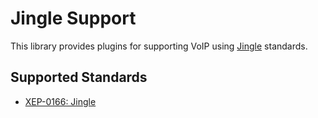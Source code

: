 Jingle Support
==============

This library provides plugins for supporting VoIP using
[Jingle](https://wiki.xmpp.org/web/Tech_pages/Jingle) standards.

Supported Standards
-------------------

  * [XEP-0166: Jingle](https://xmpp.org/extensions/xep-0166.html)